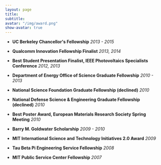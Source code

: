 ```yaml
---
layout: page
title: 
subtitle:
avatar: "/img/award.png"
show-avatar: true
---
```



- **UC Berkeley Chancellor's Fellowship** *2013 - 2015*

- **Qualcomm Innovation Fellowship Finalist** *2013, 2014*

- **Best Student Presentation Finalist, IEEE Photovoltaics Specialists Conference** *2012, 2013*

- **Department of Energy Office of Science Graduate Fellowship** *2010 - 2013*

- **National Science Foundation Graduate Fellowship (declined)** *2010*

- **National Defense Science & Engineering Graduate Fellowship (declined)** *2010*

- **Best Poster Award, European Materials Research Society Spring Meeting** *2010*

- **Barry M. Goldwater Scholarship** *2009 - 2010*

- **MIT International Science and Technology Initiatives 2.0 Award** *2009*

- **Tau Beta Pi Engineering Service Fellowship** *2008*

- **MIT Public Service Center Fellowship** *2007*

	